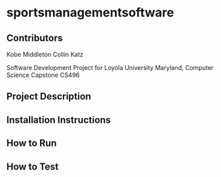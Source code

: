 # sportsmanagementsoftware

## Contributors
Kobe Middleton
Collin Katz

Software Development Project for Loyola University Maryland, Computer Science Capstone CS496

## Project Description

## Installation Instructions

## How to Run

## How to Test

